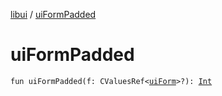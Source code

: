 [libui](index.md) / [uiFormPadded](./ui-form-padded.md)

# uiFormPadded

`fun uiFormPadded(f: CValuesRef<`[`uiForm`](ui-form.md)`>?): `[`Int`](https://kotlinlang.org/api/latest/jvm/stdlib/kotlin/-int/index.html)
